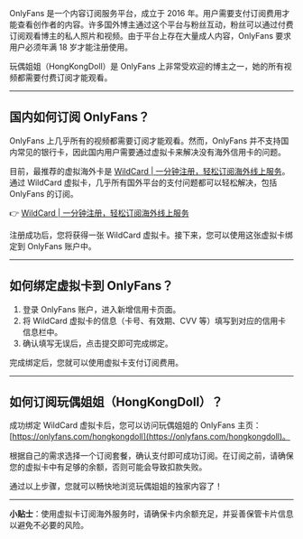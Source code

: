 OnlyFans 是一个内容订阅服务平台，成立于 2016 年。用户需要支付订阅费用才能查看创作者的内容。许多国外博主通过这个平台与粉丝互动，粉丝可以通过付费订阅观看博主的私人照片和视频。由于平台上存在大量成人内容，OnlyFans 要求用户必须年满 18 岁才能注册使用。

玩偶姐姐（HongKongDoll）是 OnlyFans 上非常受欢迎的博主之一，她的所有视频都需要付费订阅才能观看。

---

## 国内如何订阅 OnlyFans？

OnlyFans 上几乎所有的视频都需要订阅才能观看。然而，OnlyFans 并不支持国内常见的银行卡，因此国内用户需要通过虚拟卡来解决没有海外信用卡的问题。

目前，最推荐的虚拟海外卡是 [WildCard | 一分钟注册，轻松订阅海外线上服务](https://bit.ly/bewildcard)。通过 WildCard 虚拟卡，几乎所有国外平台的支付问题都可以轻松解决，包括 OnlyFans 的订阅。

👉 [WildCard | 一分钟注册，轻松订阅海外线上服务](https://bit.ly/bewildcard)

注册成功后，您将获得一张 WildCard 虚拟卡。接下来，您可以使用这张虚拟卡绑定到 OnlyFans 账户中。

---

## 如何绑定虚拟卡到 OnlyFans？

1. 登录 OnlyFans 账户，进入新增信用卡页面。
2. 将 WildCard 虚拟卡的信息（卡号、有效期、CVV 等）填写到对应的信用卡信息栏中。
3. 确认填写无误后，点击提交即可完成绑定。

完成绑定后，您就可以使用虚拟卡支付订阅费用。

---

## 如何订阅玩偶姐姐（HongKongDoll）？

成功绑定 WildCard 虚拟卡后，您可以访问玩偶姐姐的 OnlyFans 主页：[https://onlyfans.com/hongkongdoll](https://onlyfans.com/hongkongdoll)。

根据自己的需求选择一个订阅套餐，确认支付即可成功订阅。在订阅之前，请确保您的虚拟卡中有足够的余额，否则可能会导致扣款失败。

通过以上步骤，您就可以畅快地浏览玩偶姐姐的独家内容了！

---

**小贴士**：使用虚拟卡订阅海外服务时，请确保卡内余额充足，并妥善保管卡片信息以避免不必要的风险。